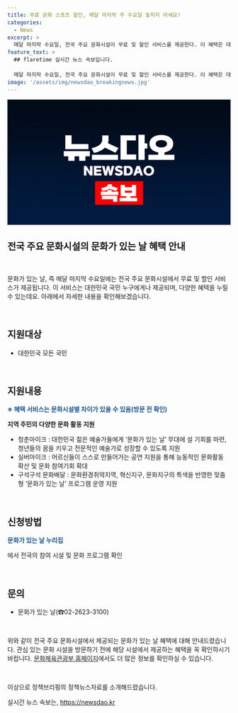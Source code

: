```yaml
---
title: 무료 문화 스포츠 할인, 매달 마지막 주 수요일 놓치지 마세요!
categories:
  - News
excerpt: >
  매달 마지막 수요일, 전국 주요 문화시설이 무료 및 할인 서비스를 제공한다. 이 혜택은 대한민국 국민 누구나 지원받을 수 있으며, 지원내용은 다양하다. 청춘마이크는 청년 예술가들을 위한 무대를 제공하고, 실버마이크는 어르신들의 능동적인 문화활동을 지원한다. 또한, 구석구석 문화배달 프로그램도 운영하여 문화지구의 특색을 살린 프로그램을 제공한다. 참여 시설과 프로그램은 문화가 있는 날 누리집에서 확인 가능하며, 문의사항은 문화가 있는 날(☎02-2623-3100)로 문의할 수 있다.
feature_text: >
  ## flaretime 실시간 뉴스 속보입니다.

  매달 마지막 수요일, 전국 주요 문화시설이 무료 및 할인 서비스를 제공한다. 이 혜택은 대한민국 국민 누구나 지원받을 수 있으며, 지원내용은 다양하다. 청춘마이크는 청년 예술가들을 위한 무대를 제공하고, 실버마이크는 어르신들의 능동적인 문화활동을 지원한다. 또한, 구석구석 문화배달 프로그램도 운영하여 문화지구의 특색을 살린 프로그램을 제공한다. 참여 시설과 프로그램은 문화가 있는 날 누리집에서 확인 가능하며, 문의사항은 문화가 있는 날(☎02-2623-3100)로 문의할 수 있다.
image: '/assets/img/newsdao_breakingnews.jpg'
---
```


<p><img src="/assets/img/newsdao_breakingnews.jpg" alt="flaretime 속보" /></p>

<h2>전국 주요 문화시설의 문화가 있는 날 혜택 안내</h2>

<p data-ke-size="size16">&nbsp;</p>

<p>문화가 있는 날, 즉 매달 마지막 수요일에는 전국 주요 문화시설에서 무료 및 할인 서비스가 제공됩니다. 이 서비스는 대한민국 국민 누구에게나 제공되며, 다양한 혜택을 누릴 수 있는데요. 아래에서 자세한 내용을 확인해보겠습니다.</p>

<p data-ke-size="size16">&nbsp;</p>

<h2 data-ke-size="size26">지원대상</h2>

<ul>
  <li>대한민국 모든 국민</li>
</ul>

<p data-ke-size="size16">&nbsp;</p>

<h2 data-ke-size="size26">지원내용</h2>

<p><b><span style="color: #1a5490;">※ 혜택 서비스는 문화시설별 차이가 있을 수 있음(방문 전 확인)</span></b></p>

<p><b>지역 주민의 다양한 문화 활동 지원</b></p>

<ul>
  <li>청춘마이크 : 대한민국 젊은 예술가들에게 ‘문화가 있는 날’ 무대에 설 기회를 마련, 청년들의 꿈을 키우고 전문적인 예술가로 성장할 수 있도록 지원</li>
  <li>실버마이크 : 어르신들이 스스로 만들어가는 공연 지원을 통해 능동적인 문화활동 확산 및 문화 참여기회 확대</li>
  <li>구석구석 문화배달 : 문화환경취약지역, 혁신지구, 문화지구의 특색을 반영한 맞춤형 ‘문화가 있는 날’ 프로그램 운영 지원</li>
</ul>

<p data-ke-size="size16">&nbsp;</p>

<h2 data-ke-size="size26">신청방법</h2>

<p><b><span style="color: #1a5490;">문화가 있는 날 누리집</span></b></p>

<p>에서 전국의 참여 시설 및 문화 프로그램 확인</p>

<p data-ke-size="size16">&nbsp;</p>

<h2 data-ke-size="size26">문의</h2>

<ul>
  <li>문화가 있는 날(☎02-2623-3100)</li>
</ul>

<p data-ke-size="size16">&nbsp;</p>

<p>위와 같이 전국 주요 문화시설에서 제공되는 문화가 있는 날 혜택에 대해 안내드렸습니다. 관심 있는 문화 시설을 방문하기 전에 해당 시설에서 제공하는 혜택을 꼭 확인하시기 바랍니다. <a href="https://www.mcst.go.kr/kor/s_notice/press/pressView.jsp?pSeq=15696">문화체육관광부 홈페이지</a>에서도 더 많은 정보를 확인하실 수 있습니다.</p>

<p data-ke-size="size16">&nbsp;</p>

<p>이상으로 정책브리핑의 정책뉴스자료를 소개해드렸습니다.</p>
실시간 뉴스 속보는, <a href="https://newsdao.kr" rel="dofollow">https://newsdao.kr</a>


